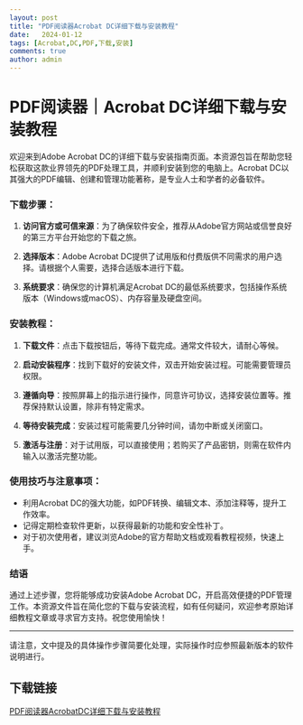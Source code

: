 ```yaml
---
layout: post
title: "PDF阅读器Acrobat DC详细下载与安装教程"
date:   2024-01-12
tags: [Acrobat,DC,PDF,下载,安装]
comments: true
author: admin
---
```

# PDF阅读器｜Acrobat DC详细下载与安装教程

欢迎来到Adobe Acrobat DC的详细下载与安装指南页面。本资源包旨在帮助您轻松获取这款业界领先的PDF处理工具，并顺利安装到您的电脑上。Acrobat DC以其强大的PDF编辑、创建和管理功能著称，是专业人士和学者的必备软件。

### 下载步骤：

1. **访问官方或可信来源**：为了确保软件安全，推荐从Adobe官方网站或信誉良好的第三方平台开始您的下载之旅。
   
2. **选择版本**：Adobe Acrobat DC提供了试用版和付费版供不同需求的用户选择。请根据个人需要，选择合适版本进行下载。

3. **系统要求**：确保您的计算机满足Acrobat DC的最低系统要求，包括操作系统版本（Windows或macOS）、内存容量及硬盘空间。

### 安装教程：

1. **下载文件**：点击下载按钮后，等待下载完成。通常文件较大，请耐心等候。

2. **启动安装程序**：找到下载好的安装文件，双击开始安装过程。可能需要管理员权限。

3. **遵循向导**：按照屏幕上的指示进行操作，同意许可协议，选择安装位置等。推荐保持默认设置，除非有特定需求。

4. **等待安装完成**：安装过程可能需要几分钟时间，请勿中断或关闭窗口。

5. **激活与注册**：对于试用版，可以直接使用；若购买了产品密钥，则需在软件内输入以激活完整功能。

### 使用技巧与注意事项：

- 利用Acrobat DC的强大功能，如PDF转换、编辑文本、添加注释等，提升工作效率。
- 记得定期检查软件更新，以获得最新的功能和安全性补丁。
- 对于初次使用者，建议浏览Adobe的官方帮助文档或观看教程视频，快速上手。

### 结语

通过上述步骤，您将能够成功安装Adobe Acrobat DC，开启高效便捷的PDF管理工作。本资源文件旨在简化您的下载与安装流程，如有任何疑问，欢迎参考原始详细教程文章或寻求官方支持。祝您使用愉快！

---

请注意，文中提及的具体操作步骤简要化处理，实际操作时应参照最新版本的软件说明进行。

## 下载链接

[PDF阅读器AcrobatDC详细下载与安装教程](https://pan.quark.cn/s/7954f967d5f6)